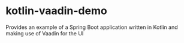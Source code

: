 # kotlin-vaadin-demo
Provides an example of a Spring Boot application written in Kotlin and making use of Vaadin for the UI
